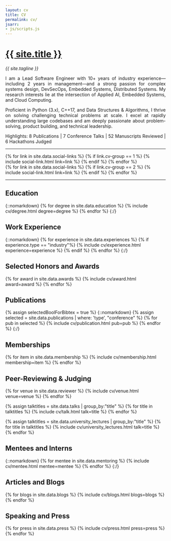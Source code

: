 ```yaml
---
layout: cv
title: CV
permalink: cv/
jsarr:
- js/scripts.js
---
```


<h1 id="cv-title"><a href="{{ site.url }}"> {{ site.title }} </a></h1>

<p id="cv-subtitle"><i> {{ site.tagline }} </i></p>


<div style="text-align: justify;">
    I am a Lead Software Engineer with 10+ years of industry experience—including 2 years in management—and a strong passion for complex systems design, DevSecOps, Embedded Systems, Distributed Systems.
    My research interests lie at the intersection of Applied AI, Embedded Systems, and Cloud Computing.

<p>
    Proficient in Python (3.x), C++17, and Data Structures & Algorithms, I thrive on solving challenging technical problems at scale. 
    I excel at rapidly understanding large codebases and am deeply passionate about problem-solving, product building, and technical leadership.
</p>

<p>
    Highlights: 8 Publications | 7 Conference Talks | 52  Manuscripts Reviewed | 6 Hackathons Judged
</p>

</div>

***

<div class="cv-image-links-wrapper">
	<div class="cv-image-links">
		{% for link in site.data.social-links %}
			{% if link.cv-group == 1 %}
				{% include social-link.html link=link %}
			{% endif %}
		{% endfor %}
	</div>
	<div class="cv-image-links">
		{% for link in site.data.social-links %}
			{% if link.cv-group == 2 %}
				{% include social-link.html link=link %}
			{% endif %}
		{% endfor %}
	</div>
</div>

***

## Education
{::nomarkdown}
{% for degree in site.data.education %}
{% include cv/degree.html degree=degree %}
{% endfor %}
{:/}

## Work Experience
{::nomarkdown}
{% for experience in site.data.experiences %}
{% if experience.type == "industry"%}
{% include cv/experience.html experience=experience %}
{% endif %}
{% endfor %}
{:/}

## Selected Honors and Awards

{% for award in site.data.awards %}
{% include cv/award.html award=award %}
{% endfor %}


## Publications

{% assign selectedBoolForBibtex = true %}
{::nomarkdown}
{% assign selected = site.data.publications | where: 'type', "conference" %}
{% for pub in selected %}
{% include cv/publication.html pub=pub %}
{% endfor %}
{:/}

## Memberships

{% for item in site.data.membership %}
{% include cv/membership.html membership=item %}
{% endfor %}


## Peer-Reviewing & Judging

{% for venue in site.data.reviewer %}
{% include cv/venue.html venue=venue %}
{% endfor %}

{% assign talktitles = site.data.talks | group_by:"title" %}
{% for title in talktitles %}
{% include cv/talk.html talk=title %}
{% endfor %}


{% assign talktitles = site.data.university_lectures | group_by:"title" %}
{% for title in talktitles %}
{% include cv/university_lectures.html talk=title %}
{% endfor %}

## Mentees and Interns

{::nomarkdown}
{% for mentee in site.data.mentoring %}
{% include cv/mentee.html mentee=mentee %}
{% endfor %}
{:/}

## Articles and Blogs

{% for blogs in site.data.blogs %}
{% include cv/blogs.html blogs=blogs %}
{% endfor %}

## Speaking and Press

{% for press in site.data.press %}
{% include cv/press.html press=press %}
{% endfor %}
